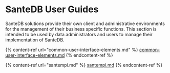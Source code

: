 # SanteDB User Guides

SanteDB solutions provide their own client and administrative environments for the management of their business specific functions. This section is intended to be used by data administrators and users to manage their implementation of SanteDB.

{% content-ref url="common-user-interface-elements.md" %}
[common-user-interface-elements.md](common-user-interface-elements.md)
{% endcontent-ref %}

{% content-ref url="santempi.md" %}
[santempi.md](santempi.md)
{% endcontent-ref %}
